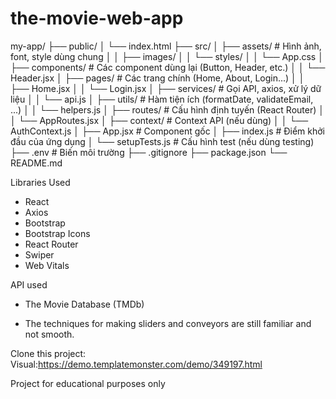 # the-movie-web-app


my-app/
├── public/
│   └── index.html
├── src/
│   ├── assets/              # Hình ảnh, font, style dùng chung
│   │   ├── images/
│   │   └── styles/
│   │       └── App.css
│   ├── components/          # Các component dùng lại (Button, Header, etc.)
│   │   └── Header.jsx
│   ├── pages/               # Các trang chính (Home, About, Login...)
│   │   ├── Home.jsx
│   │   └── Login.jsx
│   ├── services/            # Gọi API, axios, xử lý dữ liệu
│   │   └── api.js
│   ├── utils/               # Hàm tiện ích (formatDate, validateEmail, ...)
│   │   └── helpers.js
│   ├── routes/              # Cấu hình định tuyến (React Router)
│   │   └── AppRoutes.jsx
│   ├── context/             # Context API (nếu dùng)
│   │   └── AuthContext.js
│   ├── App.jsx              # Component gốc
│   ├── index.js             # Điểm khởi đầu của ứng dụng
│   └── setupTests.js        # Cấu hình test (nếu dùng testing)
├── .env                     # Biến môi trường
├── .gitignore
├── package.json
└── README.md

Libraries Used

- React
- Axios
- Bootstrap
- Bootstrap Icons
- React Router
- Swiper
- Web Vitals

API used

- The Movie Database (TMDb)

- The techniques for making sliders and conveyors are still familiar and not smooth.

Clone this project:
Visual:https://demo.templatemonster.com/demo/349197.html

Project for educational purposes only